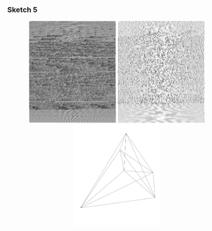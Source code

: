 ### Sketch 5
 
<p align="center" margin-top="20px"> 
  <img width=200px src="../../visual%20essays/selected/10.png">
  <img width=200px src="../../visual%20essays/selected/11.png">
  <img width=200px src="../../visual%20essays/selected/27.png">
</p>
